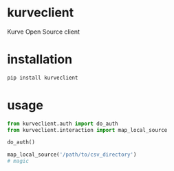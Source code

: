 # kurveclient
Kurve Open Source client

# installation
```python
pip install kurveclient
```

# usage
```python
from kurveclient.auth import do_auth
from kurveclient.interaction import map_local_source

do_auth()

map_local_source('/path/to/csv_directory')
# magic
```
